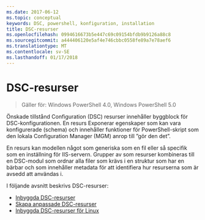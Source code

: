 ```yaml
---
ms.date: 2017-06-12
ms.topic: conceptual
keywords: DSC, powershell, konfiguration, installation
title: DSC-resurser
ms.openlocfilehash: 0994616673b5e447c69c09154bfdb9b9126a88c8
ms.sourcegitcommit: a444406120e5af4e746cbbc0558fe89a7e78aef6
ms.translationtype: MT
ms.contentlocale: sv-SE
ms.lasthandoff: 01/17/2018
---
```

# <a name="dsc-resources"></a>DSC-resurser

>Gäller för: Windows PowerShell 4.0, Windows PowerShell 5.0

Önskade tillstånd Configuration (DSC) resurser innehåller byggblock för DSC-konfigurationen. En resurs Exponerar egenskaper som kan vara konfigurerade (schema) och innehåller funktioner för PowerShell-skript som den lokala Configuration Manager (MGM) anrop till ”gör den det”.

En resurs kan modellen något som generiska som en fil eller så specifik som en inställning för IIS-servern.  Grupper av som resurser kombineras till en DSC-modul som ordnar alla filer som krävs i en struktur som har en bärbar och som innehåller metadata för att identifiera hur resurserna som är avsedd att användas i.  

I följande avsnitt beskrivs DSC-resurser:

- [Inbyggda DSC-resurser](builtInResource.md)
- [Skapa anpassade DSC-resurser](authoringResource.md)
- [Inbyggda DSC-resurser för Linux](lnxBuiltInResources.md)

